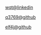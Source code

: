 [wqt@linkedin](https://www.linkedin.com/in/wqt/)

[q3769@github](https://github.com/q3769?tab=repositories)

[elf4j@github](https://github.com/elf4j?tab=repositories)
